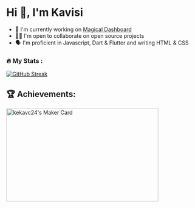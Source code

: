 # Hi 👋, I'm Kavisi

* 🔭 I'm currently working on [Magical Dashboard](https://github.com/kekavc24/magical_dashboard)
* 🕺🏾 I'm open to collaborate on open source projects
* 🗣️ I'm proficient in Javascript, Dart & Flutter and writing HTML & CSS


### :fire: My Stats :

[![GitHub Streak](http://github-readme-streak-stats.herokuapp.com?user=kekavc24&theme=gotham&hide_border=true)](https://git.io/streak-stats)

## :trophy: Achievements:
<a href="https://makers.appwrite.io/kekavc24">
    <img src="https://appwrite.io/cards/makers/kekavc24" alt="kekavc24's Maker Card"  width="400" 
     height="243.5" />
</a>
